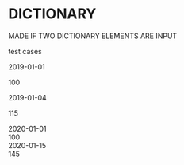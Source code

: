 # DICTIONARY
MADE IF TWO DICTIONARY ELEMENTS ARE INPUT

test cases


2019-01-01

100

2019-01-04

115


2020-01-01                                                          
100                                                                 
2020-01-15                                                          
145 

